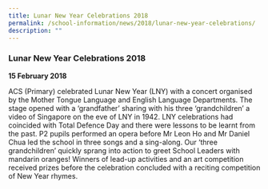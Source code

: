 ```yaml
---
title: Lunar New Year Celebrations 2018
permalink: /school-information/news/2018/lunar-new-year-celebrations/
description: ""
---
```

### **Lunar New Year Celebrations 2018**
**15 February 2018**

ACS (Primary) celebrated Lunar New Year (LNY) with a concert organised by the Mother Tongue Language and English Language Departments. The stage opened with a ‘grandfather’ sharing with his three ‘grandchildren’ a video of Singapore on the eve of LNY in 1942. LNY celebrations had coincided with Total Defence Day and there were lessons to be learnt from the past. P2 pupils performed an opera before Mr Leon Ho and Mr Daniel Chua led the school in three songs and a sing-along. Our ‘three grandchildren’ quickly sprang into action to greet School Leaders with mandarin oranges! Winners of lead-up activities and an art competition received prizes before the celebration concluded with a reciting competition of New Year rhymes.
